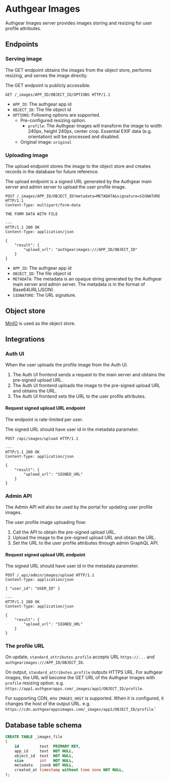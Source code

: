 # Authgear Images

Authgear Images server provides images storing and resizing for user profile attributes.

## Endpoints

### Serving image

The GET endpoint obtains the images from the object store, performs resizing, and serves the image directly.

The GET endpoint is publicly accessible.

```
GET /_images/APP_ID/OBJECT_ID/OPTIONS HTTP/1.1
```

- `APP_ID`: The authgear app id
- `OBJECT_ID`: The file object id
- `OPTIONS`: Following options are supported.
    - Pre-configured resizing option.
        - `profile`: The Authgear Images will transform the image to width 240px, height 240px, center crop. Essential EXIF data (e.g. orientation) will be processed and disabled.
    - Original image: `original`

### Uploading image

The upload endpoint stores the image to the object store and creates records in the database for future reference.

The upload endpoint is a signed URL generated by the Authgear main server and admin server to upload the user profile image.

```
POST /_images/APP_ID/OBJECT_ID?metadata=METADATA&signature=SIGNATURE HTTP/1.1
Content-Type: multipart/form-data

THE FORM DATA WITH FILE

---
HTTP/1.1 200 OK
Content-Type: application/json

{
    "result": {
        "upload_url": "authgearimages:///APP_ID/OBJECT_ID"
    }
}
```

- `APP_ID`: The authgear app id
- `OBJECT_ID`: The file object id
- `METADATA`: The metadata is an opaque string generated by the Authgear main server and admin server. The metadata is in the format of Base64URL(JSON).
- `SIGNATURE`: The URL signature.

## Object store

[MinIO](https://min.io/) is used as the object store.

## Integrations

### Auth UI

When the user uploads the profile image from the Auth UI.
1. The Auth UI frontend sends a request to the main server and obtains the pre-signed upload URL.
1. The Auth UI frontend uploads the image to the pre-signed upload URL and obtains the URL.
1. The Auth UI frontend sets the URL to the user profile attributes.

#### Request signed upload URL endpoint

The endpoint is rate-limited per user.

The signed URL should have user id in the metadata parameter.

```
POST /api/images/upload HTTP/1.1

---
HTTP/1.1 200 OK
Content-Type: application/json

{
    "result": {
        "upload_url": "SIGNED_URL"
    }
}
```

### Admin API

The Admin API will also be used by the portal for updating user profile images.

The user profile image uploading flow:
1. Call the API to obtain the pre-signed upload URL.
2. Upload the image to the pre-signed upload URL and obtain the URL.
3. Set the URL to the user profile attributes through admin GraphQL API.

#### Request signed upload URL endpoint

The signed URL should have user id in the metadata parameter.

```
POST /_api/admin/images/upload HTTP/1.1
Content-Type: application/json

{ "user_id": "USER_ID" }

---
HTTP/1.1 200 OK
Content-Type: application/json

{
    "result": {
        "upload_url": "SIGNED_URL"
    }
}
```

### The profile URL

On update, `standard_attributes.profile` accepts URL `https://...` and `authgearimages:///APP_ID/OBJECT_ID`.

On output, `standard_attributes.profile` outputs HTTPS URL. For authgear images, the URL will become the GET URL of the Authgear Images with `profile` resizing option. e.g. `https://app1.authgearapps.com/_images/app1/OBJECT_ID/profile`.

For supporting CDN, env `IMAGES_HOST` is supported. When it is configured, it changes the host of the output URL. e.g. `https://cdn.authgearappsimages.com/_images/app1/OBJECT_ID/profile`.'

## Database table schema

```sql
CREATE TABLE _images_file
(
    id         text  PRIMARY KEY,
    app_id     text  NOT NULL,
    object_id  text  NOT NULL,
    size       int   NOT NULL,
    metadata   jsonb NOT NULL,
    created_at timestamp without time zone NOT NULL,
);
```
